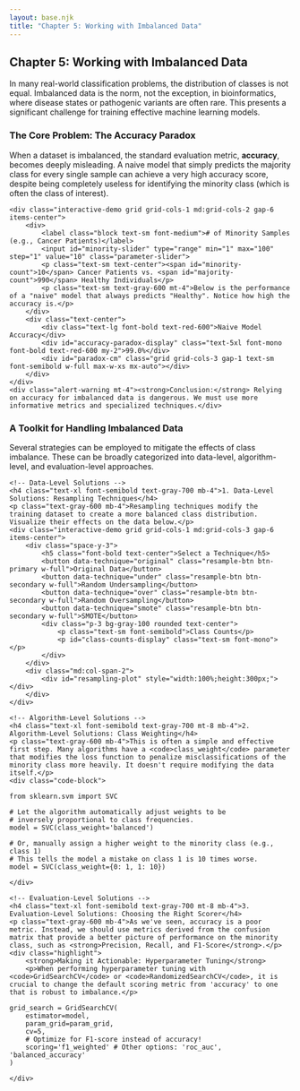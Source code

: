 ```yaml
---
layout: base.njk
title: "Chapter 5: Working with Imbalanced Data"
---
```


<!-- Header -->
<div class="bg-gradient-to-r from-red-50 to-yellow-50 rounded-2xl p-6 mb-8">
    <h2 class="text-2xl font-bold text-gray-800 mb-2">Chapter 5: Working with Imbalanced Data</h2>
    <p class="text-gray-700 leading-relaxed">In many real-world classification problems, the distribution of classes is not equal. Imbalanced data is the norm, not the exception, in bioinformatics, where disease states or pathogenic variants are often rare. This presents a significant challenge for training effective machine learning models.</p>
</div>

<!-- 1. The Core Problem: The Accuracy Paradox -->
<div class="card mb-8">
    <h3 class="text-2xl font-bold text-gray-800 mb-4">The Core Problem: The Accuracy Paradox</h3>
    <p class="text-gray-700 mb-4">When a dataset is imbalanced, the standard evaluation metric, <strong>accuracy</strong>, becomes deeply misleading. A naive model that simply predicts the majority class for every single sample can achieve a very high accuracy score, despite being completely useless for identifying the minority class (which is often the class of interest).</p>

    <div class="interactive-demo grid grid-cols-1 md:grid-cols-2 gap-6 items-center">
        <div>
            <label class="block text-sm font-medium"># of Minority Samples (e.g., Cancer Patients)</label>
            <input id="minority-slider" type="range" min="1" max="100" step="1" value="10" class="parameter-slider">
            <p class="text-sm text-center"><span id="minority-count">10</span> Cancer Patients vs. <span id="majority-count">990</span> Healthy Individuals</p>
            <p class="text-sm text-gray-600 mt-4">Below is the performance of a "naive" model that always predicts "Healthy". Notice how high the accuracy is.</p>
        </div>
        <div class="text-center">
            <div class="text-lg font-bold text-red-600">Naive Model Accuracy</div>
            <div id="accuracy-paradox-display" class="text-5xl font-mono font-bold text-red-600 my-2">99.0%</div>
            <div id="paradox-cm" class="grid grid-cols-3 gap-1 text-sm font-semibold w-full max-w-xs mx-auto"></div>
        </div>
    </div>
    <div class="alert-warning mt-4"><strong>Conclusion:</strong> Relying on accuracy for imbalanced data is dangerous. We must use more informative metrics and specialized techniques.</div>
</div>

<!-- 2. Strategies for Handling Imbalance -->
<div class="card mb-8">
    <h3 class="text-2xl font-bold text-gray-800 mb-4">A Toolkit for Handling Imbalanced Data</h3>
    <p class="text-gray-700 mb-6">Several strategies can be employed to mitigate the effects of class imbalance. These can be broadly categorized into data-level, algorithm-level, and evaluation-level approaches.</p>

    <!-- Data-Level Solutions -->
    <h4 class="text-xl font-semibold text-gray-700 mb-4">1. Data-Level Solutions: Resampling Techniques</h4>
    <p class="text-gray-600 mb-4">Resampling techniques modify the training dataset to create a more balanced class distribution. Visualize their effects on the data below.</p>
    <div class="interactive-demo grid grid-cols-1 md:grid-cols-3 gap-6 items-center">
        <div class="space-y-3">
            <h5 class="font-bold text-center">Select a Technique</h5>
            <button data-technique="original" class="resample-btn btn-primary w-full">Original Data</button>
            <button data-technique="under" class="resample-btn btn-secondary w-full">Random Undersampling</button>
            <button data-technique="over" class="resample-btn btn-secondary w-full">Random Oversampling</button>
            <button data-technique="smote" class="resample-btn btn-secondary w-full">SMOTE</button>
            <div class="p-3 bg-gray-100 rounded text-center">
                <p class="text-sm font-semibold">Class Counts</p>
                <p id="class-counts-display" class="text-sm font-mono"></p>
            </div>
        </div>
        <div class="md:col-span-2">
            <div id="resampling-plot" style="width:100%;height:300px;"></div>
        </div>
    </div>

    <!-- Algorithm-Level Solutions -->
    <h4 class="text-xl font-semibold text-gray-700 mt-8 mb-4">2. Algorithm-Level Solutions: Class Weighting</h4>
    <p class="text-gray-600 mb-4">This is often a simple and effective first step. Many algorithms have a <code>class_weight</code> parameter that modifies the loss function to penalize misclassifications of the minority class more heavily. It doesn't require modifying the data itself.</p>
    <div class="code-block">
<pre><code>from sklearn.svm import SVC

# Let the algorithm automatically adjust weights to be
# inversely proportional to class frequencies.
model = SVC(class_weight='balanced')

# Or, manually assign a higher weight to the minority class (e.g., class 1)
# This tells the model a mistake on class 1 is 10 times worse.
model = SVC(class_weight={0: 1, 1: 10})</code></pre>
    </div>

    <!-- Evaluation-Level Solutions -->
    <h4 class="text-xl font-semibold text-gray-700 mt-8 mb-4">3. Evaluation-Level Solutions: Choosing the Right Scorer</h4>
    <p class="text-gray-600 mb-4">As we've seen, accuracy is a poor metric. Instead, we should use metrics derived from the confusion matrix that provide a better picture of performance on the minority class, such as <strong>Precision, Recall, and F1-Score</strong>.</p>
    <div class="highlight">
        <strong>Making it Actionable: Hyperparameter Tuning</strong>
        <p>When performing hyperparameter tuning with <code>GridSearchCV</code> or <code>RandomizedSearchCV</code>, it is crucial to change the default scoring metric from 'accuracy' to one that is robust to imbalance.</p>
<pre><code class="language-python">grid_search = GridSearchCV(
    estimator=model,
    param_grid=param_grid,
    cv=5,
    # Optimize for F1-score instead of accuracy!
    scoring='f1_weighted' # Other options: 'roc_auc', 'balanced_accuracy'
)</code></pre>
    </div>
</div>


<script src="https://cdn.plot.ly/plotly-latest.min.js"></script>
<script>
document.addEventListener('DOMContentLoaded', () => {
    // --- 1. ACCURACY PARADOX DEMO ---
    const minoritySlider = document.getElementById('minority-slider');
    const minorityCountSpan = document.getElementById('minority-count');
    const majorityCountSpan = document.getElementById('majority-count');
    const accuracyDisplay = document.getElementById('accuracy-paradox-display');
    const paradoxCmDiv = document.getElementById('paradox-cm');

    function updateAccuracyParadox() {
        const minorityCount = parseInt(minoritySlider.value);
        const majorityCount = 1000 - minorityCount;
        
        minorityCountSpan.textContent = minorityCount;
        majorityCountSpan.textContent = majorityCount;
        
        // Naive model always predicts majority class (0)
        const tn = majorityCount;
        const fp = 0;
        const fn = minorityCount;
        const tp = 0;
        
        const accuracy = (tn / (tn + fn)) * 100;
        accuracyDisplay.textContent = `${accuracy.toFixed(1)}%`;
        
        paradoxCmDiv.innerHTML = `
            <div></div><div class="bg-gray-200 p-1">Predicted Healthy</div><div class="bg-gray-200 p-1">Predicted Cancer</div>
            <div class="bg-gray-200 p-1">Actual Cancer</div><div class="bg-red-200 p-2">FN: ${fn}</div><div class="bg-green-200 p-2">TP: ${tp}</div>
            <div class="bg-gray-200 p-1">Actual Healthy</div><div class="bg-blue-200 p-2">TN: ${tn}</div><div class="bg-yellow-200 p-2">FP: ${fp}</div>
        `;
    }
    minoritySlider.addEventListener('input', updateAccuracyParadox);
    updateAccuracyParadox();

    // --- 2. RESAMPLING DEMO ---
    const resampleBtns = document.querySelectorAll('.resample-btn');
    const resamplingPlotDiv = document.getElementById('resampling-plot');
    const classCountsDisplay = document.getElementById('class-counts-display');

    const generateImbalancedData = () => {
        let data = { x: [], y: [], labels: [] };
        // Majority class (0)
        for(let i=0; i<200; i++) {
            data.x.push(Math.random() * 4 + 1);
            data.y.push(Math.random() * 4 + 1);
            data.labels.push(0);
        }
        // Minority class (1)
        for(let i=0; i<20; i++) {
            data.x.push(Math.random() * 2 + 4);
            data.y.push(Math.random() * 2 + 4);
            data.labels.push(1);
        }
        return data;
    };

    const originalData = generateImbalancedData();

    const plotData = (data, title) => {
        const trace0 = {
            x: data.x.filter((_, i) => data.labels[i] === 0),
            y: data.y.filter((_, i) => data.labels[i] === 0),
            mode: 'markers', name: 'Majority (Healthy)', type: 'scatter',
            marker: { color: '#60a5fa', size: 7, opacity: 0.7 }
        };
        const trace1 = {
            x: data.x.filter((_, i) => data.labels[i] === 1),
            y: data.y.filter((_, i) => data.labels[i] === 1),
            mode: 'markers', name: 'Minority (Disease)', type: 'scatter',
            marker: { color: '#f97316', size: 7 }
        };
        const layout = {
            title: title,
            xaxis: { showticklabels: false, zeroline: false },
            yaxis: { showticklabels: false, zeroline: false },
            margin: { t: 40, r: 10, b: 10, l: 10 },
            legend: { x: 0, y: 1 }
        };
        Plotly.newPlot(resamplingPlotDiv, [trace0, trace1], layout);
        const majorityCount = data.labels.filter(l => l === 0).length;
        const minorityCount = data.labels.filter(l => l === 1).length;
        classCountsDisplay.innerHTML = `Majority: ${majorityCount}<br>Minority: ${minorityCount}`;
    };

    const applyResampling = (technique) => {
        let newData;
        let title = '';
        const minorityPoints = originalData.x.map((_, i) => ({x: originalData.x[i], y: originalData.y[i], label: originalData.labels[i]})).filter(p => p.label === 1);
        const majorityPoints = originalData.x.map((_, i) => ({x: originalData.x[i], y: originalData.y[i], label: originalData.labels[i]})).filter(p => p.label === 0);

        switch(technique) {
            case 'under':
                title = 'Random Undersampling';
                const shuffledMajority = majorityPoints.sort(() => 0.5 - Math.random());
                const underSampledMajority = shuffledMajority.slice(0, minorityPoints.length);
                const combinedUnder = [...minorityPoints, ...underSampledMajority];
                newData = {
                    x: combinedUnder.map(p => p.x),
                    y: combinedUnder.map(p => p.y),
                    labels: combinedUnder.map(p => p.label)
                };
                break;
            case 'over':
                title = 'Random Oversampling';
                let oversampledMinority = [...minorityPoints];
                while(oversampledMinority.length < majorityPoints.length) {
                    // add tiny amount of offset
                    let p = minorityPoints[Math.floor(Math.random() * minorityPoints.length)];
                    const offsetX = (Math.random() - 0.5) * 0.05;
                    const offsetY = (Math.random() - 0.5) * 0.05;
                    oversampledMinority.push({x: p.x + offsetX, y: p.y + offsetY, label: 1});
                }
                const combinedOver = [...majorityPoints, ...oversampledMinority];
                 newData = {
                    x: combinedOver.map(p => p.x),
                    y: combinedOver.map(p => p.y),
                    labels: combinedOver.map(p => p.label)
                };
                break;
            case 'smote':
                title = 'SMOTE (Synthetic Samples)';
                let smoteMinority = [...minorityPoints];
                while(smoteMinority.length < majorityPoints.length) {
                    const p1 = minorityPoints[Math.floor(Math.random() * minorityPoints.length)];
                    const p2 = minorityPoints[Math.floor(Math.random() * minorityPoints.length)];
                    const gap = Math.random();
                    const newX = p1.x + (p2.x - p1.x) * gap;
                    const newY = p1.y + (p2.y - p1.y) * gap;
                    smoteMinority.push({x: newX, y: newY, label: 1});
                }
                 const combinedSmote = [...majorityPoints, ...smoteMinority];
                 newData = {
                    x: combinedSmote.map(p => p.x),
                    y: combinedSmote.map(p => p.y),
                    labels: combinedSmote.map(p => p.label)
                };
                break;
            default:
                title = 'Original Imbalanced Data';
                newData = originalData;
        }
        plotData(newData, title);
    };

    resampleBtns.forEach(btn => {
        btn.addEventListener('click', (e) => {
            resampleBtns.forEach(b => {
                b.classList.remove('btn-primary');
                b.classList.add('btn-secondary');
            });
            e.target.classList.remove('btn-secondary');
            e.target.classList.add('btn-primary');
            applyResampling(e.target.dataset.technique);
        });
    });
    
    applyResampling('original');
});
</script>

<script>
document.addEventListener('DOMContentLoaded', () => {
    // run code once
    applyResampling('original');
})
</script>